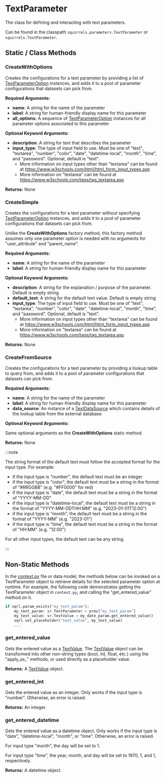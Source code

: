 # TextParameter

The class for defining and interacting with text parameters. 

Can be found in the classpath `squirrels.parameters.TextParameter` or `squirrels.TextParameter`.

## Static / Class Methods

### CreateWithOptions

Creates the configurations for a text parameter by providing a list of [TextParameterOption](../parameter_options/TextParameterOption) instances, and adds it to a pool of parameter configurations that datasets can pick from.

**Required Arguments:**

- **name**: A string for the name of the parameter
- **label**: A string for human-friendly display name for this parameter
- **all_options**: A sequence of [TextParameterOption](../parameter_options/TextParameterOption) instances for all parameter options associated to this parameter

**Optional Keyword Arguments:**

- **description**: A string for text that describes the parameter
- **input_type**: The type of input field to use. Must be one of "text", "textarea", "number", "color", "date", "datetime-local", "month", "time", and "password". Optional, default is "text". 
  - More information on input types other than "textarea" can be found at https://www.w3schools.com/html/html_form_input_types.asp
  - More information on "textarea" can be found at https://www.w3schools.com/tags/tag_textarea.asp

**Returns:** None

### CreateSimple

Creates the configurations for a text parameter without specifying [TextParameterOption](../parameter_options/TextParameterOption) instances, and adds it to a pool of parameter configurations that datasets can pick from.

Unlike the **CreateWithOptions** factory method, this factory method assumes only one parameter option is needed with no arguments for "user_attribute" and "parent_name".

**Required Arguments:**

- **name**: A string for the name of the parameter
- **label**: A string for human-friendly display name for this parameter

**Optional Keyword Arguments:**

- **description**: A string for the explanation / purpose of the parameter. Default is empty string
- **default_text**: A string for the default text value. Default is empty string
- **input_type**: The type of input field to use. Must be one of "text", "textarea", "number", "color", "date", "datetime-local", "month", "time", and "password". Optional, default is "text". 
  - More information on input types other than "textarea" can be found at https://www.w3schools.com/html/html_form_input_types.asp
  - More information on "textarea" can be found at https://www.w3schools.com/tags/tag_textarea.asp

**Returns:** None

### CreateFromSource

Creates the configurations for a text parameter by providing a lookup table to query from, and adds it to a pool of parameter configurations that datasets can pick from.

**Required Arguments:**

- **name**: A string for the name of the parameter
- **label**: A string for human-friendly display name for this parameter
- **data_source**: An instance of a [TextDataSource](../data_sources/TextDataSource) which contains details of the lookup table from the external database

**Optional Keyword Arguments:**

Same optional arguments as the **CreateWithOptions** static method.

**Returns:** None

:::note

The string format of the default text must follow the accepted format for the input type. For example:
- if the input type is "number", the default text must be an integer
- if the input type is "color", the default text must be a string in the format of "#RRGGBB" (e.g. "#FF0000" for red)
- if the input type is "date", the default text must be a string in the format of "YYYY-MM-DD"
- if the input type is "datetime-local", the default text must be a string in the format of "YYYY-MM-DDTHH:MM" (e.g. "2023-01-01T12:00")
- if the input type is "month", the default text must be a string in the format of "YYYY-MM" (e.g. "2023-01")
- if the input type is "time", the default text must be a string in the format of "HH:MM" (e.g. "12:00")

For all other input types, the default text can be any string.

:::

## Non-Static Methods

In the [context.py](../../../docs/topics/context) file or data model, the methods below can be invoked on a TextParameter object to retrieve details for the selected parameter option at runtime. For example, the following code demonstrates getting the TextParameter object in `context.py`, and calling the "get_entered_value" method on it.

```python
if sqrl.param_exists("my_text_param"):
    my_text_param: sr.TextParameter = prms["my_text_param"]
    my_text_value: sr.TextValue = my_date_param.get_entered_value()
    sqrl.set_placeholder("text_value", my_text_value)
    ...
```

### get_entered_value

Gets the entered value as a [TextValue]. The [TextValue] object can be transformed into other non-string types (bool, int, float, etc.) using the "apply_as_" methods, or used directly as a placeholder value.

**Returns:** A [TextValue] object.

### get_entered_int

Gets the entered value as an integer. Only works if the input type is "number". Otherwise, an error is raised.

**Returns:** An integer.

### get_entered_datetime

Gets the entered value as a datetime object. Only works if the input type is "date", "datetime-local", "month", or "time". Otherwise, an error is raised.

For input type "month", the day will be set to 1.

For input type "time", the year, month, and day will be set to 1970, 1, and 1, respectively.

**Returns:** A datetime object.


[Parameter]: ./Parameter
[TextValue]: ./TextValue
